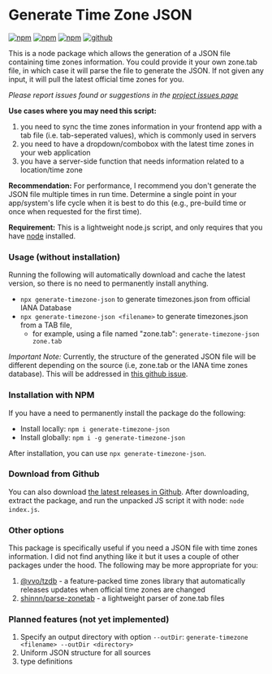 # Generate Time Zone JSON

[![npm](https://img.shields.io/npm/v/generate-timezone-json)](https://www.npmjs.com/package/generate-timezone-json)
[![npm](https://img.shields.io/npm/l/generate-timezone-json)](https://www.npmjs.com/package/generate-timezone-json)
[![npm](https://img.shields.io/npm/dt/generate-timezone-json)](https://www.npmjs.com/package/generate-timezone-json)
[![github](https://img.shields.io/github/last-commit/ayoayco/generate-timezone-json)](https://github.com/ayoayco/generate-timezone-json)

This is a node package which allows the generation of a JSON file containing time zones information. You could provide it your own zone.tab file, in which case it will parse the file to generate the JSON. If not given any input, it will pull the latest official time zones for you.

*Please report issues found or suggestions in the [project issues page](https://github.com/ayoayco/generate-timezone-json/issues)*

**Use cases where you may need this script:**
1. you need to sync the time zones information in your frontend app with a tab file (i.e. tab-seperated values), which is commonly used in servers
1. you need to have a dropdown/combobox with the latest time zones in your web application
1. you have a server-side function that needs information related to a location/time zone

**Recommendation:** For performance, I recommend you don't generate the JSON file multiple times in run time. Determine a single point in your app/system's life cycle when it is best to do this (e.g., pre-build time or once when requested for the first time).

**Requirement:** This is a lightweight node.js script, and only requires that you have [node](https://nodejs.org/en/download/) installed.

### Usage (without installation)
Running the following will automatically download and cache the latest version, so there is no need to permanently install anything.
- `npx generate-timezone-json` to generate timezones.json from official IANA Database
- `npx generate-timezone-json <filename>` to generate timezones.json from a TAB file, 
    - for example, using a file named "zone.tab": `generate-timezone-json zone.tab`

*Important Note:* Currently, the structure of the generated JSON file will be different depending on the source (i.e, zone.tab or the IANA time zones database). This will be addressed in [this github issue](https://github.com/ayoayco/generate-timezone-json/issues/1).

### Installation with NPM
If you have a need to permanently install the package do the following:
- Install locally: `npm i generate-timezone-json`
- Install globally: `npm i -g generate-timezone-json`

After installation, you can use `npx generate-timezone-json`.

### Download from Github
You can also download [the latest releases in Github](https://github.com/ayoayco/generate-timezone-json/releases). After downloading, extract the package, and run the unpacked JS script it with node: `node index.js`.

### Other options
This package is specifically useful if you need a JSON file with time zones information. I did not find anything like it but it uses a couple of other packages under the hood. The following may be more appropriate for you:
1. [@vvo/tzdb](https://github.com/vvo/tzdb) - a feature-packed time zones library that automatically releases updates when official time zones are changed
2. [shinnn/parse-zonetab](https://github.com/shinnn/parse-zonetab) - a lightweight parser of zone.tab files

### Planned features (not yet implemented)
1. Specify an output directory with option `--outDir`: `generate-timezone <filename> --outDir <directory>`
2. Uniform JSON structure for all sources
3. type definitions


